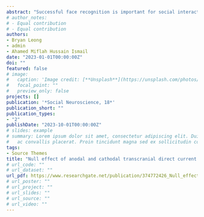```yaml
---
abstract: "Successful face recognition is important for social interactions and public security. Although some preliminary evidence suggests that anodal and cathodal transcranial direct current stimulation (tDCS) might modulate own- and other-race face identification, respectively, the findings are largely inconsistent. Hence, we examined the effect of both anodal and cathodal tDCS on the recognition of own- and other-race faces. Ninety participants first completed own- and other-race Cambridge Face Memory Test (CFMT) as baseline measurements. Next, they received either anodal tDCS, cathodal tDCS or sham stimulation and finally they completed alternative versions of the own- and other-race CFMT. No difference in performance, in terms of accuracy and reaction time, for own- and other-race face recognition between anodal tDCS, cathodal tDCS and sham stimulation was found. Our findings cast doubt upon the efficacy of tDCS to modulate performance in face identification tasks."
# author_notes:
# - Equal contribution
# - Equal contribution
authors:
- Bryan Leong
- admin
- Ahamed Miflah Hussain Ismail
date: "2023-01-01T00:00:00Z"
doi: ""
featured: false
# image:
#   caption: 'Image credit: [**Unsplash**](https://unsplash.com/photos/jdD8gXaTZsc)'
#   focal_point: ""
#   preview_only: false
projects: []
publication: '*Social Neuroscience, 18*'
publication_short: ""
publication_types:
- "2"
publishDate: "2023-10-01T00:00:00Z"
# slides: example
# summary: Lorem ipsum dolor sit amet, consectetur adipiscing elit. Duis posuere tellus
#   ac convallis placerat. Proin tincidunt magna sed ex sollicitudin condimentum.
tags:
- Source Themes
title: "Null effect of anodal and cathodal transcranial direct current stimulation (tDCS) on own- and other-race face recognition"
# url_code: ""
# url_dataset: ""
url_pdf: https://www.researchgate.net/publication/374772426_Null_effect_of_anodal_and_cathodal_transcranial_direct_current_stimulation_tDCS_on_own-_and_other-race_face_recognition
# url_poster: ""
# url_project: ""
# url_slides: ""
# url_source: ""
# url_video: ""
---
```


